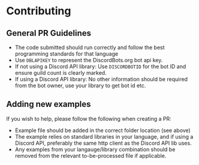 # Contributing

## General PR Guidelines
* The code submitted should run correctly and follow the best programming standards for that language
* Use `DBLAPIKEY` to represent the DiscordBots.org bot api key.
* If not using a Discord API library: Use `DISCORDBOTID` for the bot ID and ensure guild count is clearly marked.
* If using a Discord API library: No other information should be required from the bot owner, use your library to get bot id etc.

## Adding new examples
If you wish to help, please follow the following when creating a PR:
* Example file should be added in the correct folder location (see above)
* The example relies on standard libraries in your language, and if using a Discord API, preferably the same http client as the Discord API lib uses.
* Any examples from your langauge/library combination should be removed from the relevant to-be-processed file if applicable.
